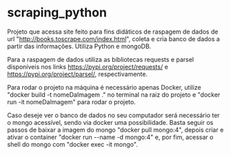 # scraping_python
Projeto que acessa site feito para fins didáticos de raspagem de dados de url "http://books.toscrape.com/index.html", coleta e cria banco de dados a partir das informações. Utiliza Python e mongoDB.

Para a raspagem de dados utiliza as bibliotecas requests e parsel disponíveis nos links https://pypi.org/project/requests/ e https://pypi.org/project/parsel/, respectivamente.

Para rodar o projeto na máquina é necessário apenas Docker, utilize "docker build -t nomeDaImagem ." no terminal na raiz do projeto e "docker run -it nomeDaImagem" para rodar o projeto.

Caso deseje ver o banco de dados no seu computador será necessário ter o mongo acessível, sendo via docker uma possibilidade. Basta seguir os passos de baixar a imagem do mongo "docker pull mongo:4", depois criar e ativar o container "docker run --name <nome-do-container> -d mongo:4" e, por fim, acessar o shell do mongo com "docker exec -it <nome-do-container-ou-id> mongo".